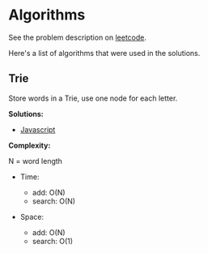 # Algorithms

See the problem description on [leetcode](https://leetcode.com/problems/design-add-and-search-words-data-structure/).

Here's a list of algorithms that were used in the solutions.

## Trie

Store words in a Trie, use one node for each letter.

**Solutions:**

* [Javascript](javascript/211.js)

**Complexity:**

N = word length

* Time:
  * add: O(N)
  * search: O(N)

* Space:
  * add: O(N)
  * search: O(1)
